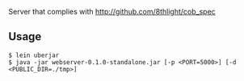Server that complies with http://github.com/8thlight/cob_spec

## Usage
    $ lein uberjar
    $ java -jar webserver-0.1.0-standalone.jar [-p <PORT=5000>] [-d <PUBLIC_DIR=./tmp>]

